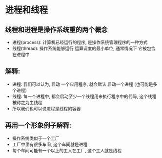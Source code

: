# 进程和线程

## 线程和进程是操作系统重的两个概念

- 进程(process): 计算机已经运行的程序, 是操作系统管理程序的一种方式
- 线程(thread): 操作系统能够运行 运算调度的最小单位, 通常情况下 它被包含在进程中

## 解释:

- 进程: 我们可以认为, 启动 一个应用程序, 就会默认 启动一个进程 (也可能是多个进程)
- 线程: 每一个进程中, 都会启动至少一个线程用来执行程序中的代码, 这个线程被称之为主线程
- 所以我们也可以说进程是线程的容器

## 再用一个形象例子解释:

- 操作系统类似于一个工厂
- 工厂中里有很多车间, 这个车间就是进程
- 每个车间可能有一个以上的工人在工厂, 这个工人就是线程

